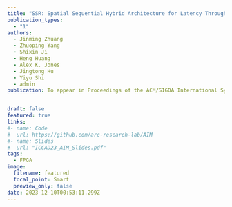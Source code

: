 ```yaml
---
title: "SSR: Spatial Sequential Hybrid Architecture for Latency Throughput Tradeoff Design Space Exploration (🔥📣New Paper & Project🔥📣! )"
publication_types:
  - "1"
authors:
  - Jinming Zhuang
  - Zhuoping Yang
  - Shixin Ji
  - Heng Huang
  - Alex K. Jones
  - Jingtong Hu
  - Yiyu Shi
  - admin
publication: To appear in Proceedings of the ACM/SIGDA International Symposium on Field Programmable Gate Arrays, FPGA 2024, March 3 - March 5, Monterey, CA, US. Full Paper Accepted!  


draft: false
featured: true
links:
#- name: Code
#  url: https://github.com/arc-research-lab/AIM 
#- name: Slides
#  url: "ICCAD23_AIM_Slides.pdf"
tags:
  - FPGA 
image:
  filename: featured
  focal_point: Smart
  preview_only: false
date: 2023-12-10T00:53:11.299Z
---
```

